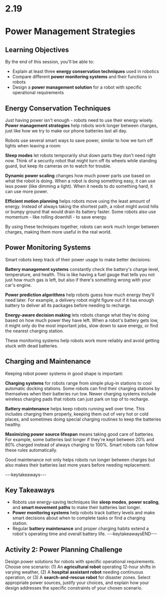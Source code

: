 # 2.19
# **Power Management Strategies**

## **Learning Objectives**

By the end of this session, you'll be able to:
- Explain at least three **energy conservation techniques** used in robotics
- Compare different **power monitoring systems** and their functions in robots
- Design a **power management solution** for a robot with specific operational requirements

## **Energy Conservation Techniques**

Just having power isn't enough - robots need to use their energy wisely. **Power management strategies** help robots work longer between charges, just like how we try to make our phone batteries last all day.

Robots use several smart ways to save power, similar to how we turn off lights when leaving a room:

**Sleep modes** let robots temporarily shut down parts they don't need right now. Think of a security robot that might turn off its wheels while standing guard, but keep its cameras on to watch for trouble.

**Dynamic power scaling** changes how much power parts use based on what the robot is doing. When a robot is doing something easy, it can use less power (like dimming a light). When it needs to do something hard, it can use more power.

**Efficient motion planning** helps robots move using the least amount of energy. Instead of always taking the shortest path, a robot might avoid hills or bumpy ground that would drain its battery faster. Some robots also use momentum - like rolling downhill - to save energy.

By using these techniques together, robots can work much longer between charges, making them more useful in the real world.

## **Power Monitoring Systems**

Smart robots keep track of their power usage to make better decisions:

**Battery management systems** constantly check the battery's charge level, temperature, and health. This is like having a fuel gauge that tells you not just how much gas is left, but also if there's something wrong with your car's engine.

**Power prediction algorithms** help robots guess how much energy they'll need later. For example, a delivery robot might figure out if it has enough battery to deliver all its packages before needing to recharge.

**Energy-aware decision making** lets robots change what they're doing based on how much power they have left. When a robot's battery gets low, it might only do the most important jobs, slow down to save energy, or find the nearest charging station.

These monitoring systems help robots work more reliably and avoid getting stuck with dead batteries.

## **Charging and Maintenance**

Keeping robot power systems in good shape is important:

**Charging systems** for robots range from simple plug-in stations to cool automatic docking stations. Some robots can find their charging stations by themselves when their batteries run low. Newer charging systems include wireless charging pads that robots can just park on top of to recharge.

**Battery maintenance** helps keep robots running well over time. This includes charging them properly, keeping them out of very hot or cold places, and sometimes doing special charging routines to keep the batteries healthy.

**Maximizing power source lifespan** means taking good care of batteries. For example, some batteries last longer if they're kept between 20% and 80% charged instead of always charging to 100%. Smart robots can follow these rules automatically.

Good maintenance not only helps robots run longer between charges but also makes their batteries last more years before needing replacement.

---keytakeaways---
## **Key Takeaways**
- Robots use energy-saving techniques like **sleep modes**, **power scaling**, and **smart movement paths** to make their batteries last longer.
- **Power monitoring systems** help robots track battery levels and make smart decisions about when to complete tasks or find a charging station.
- Regular **battery maintenance** and proper charging habits extend a robot's operating time and overall battery life.
---keytakeawaysEND---

## **Activity 2: Power Planning Challenge**

Design power solutions for robots with specific operational requirements. Choose one scenario: (1) An **agricultural robot** operating 12-hour shifts in varying weather, (2) A **hospital assistant robot** needing continuous operation, or (3) A **search-and-rescue robot** for disaster zones. Select appropriate power sources, justify your choices, and explain how your design addresses the specific constraints of your chosen scenario.